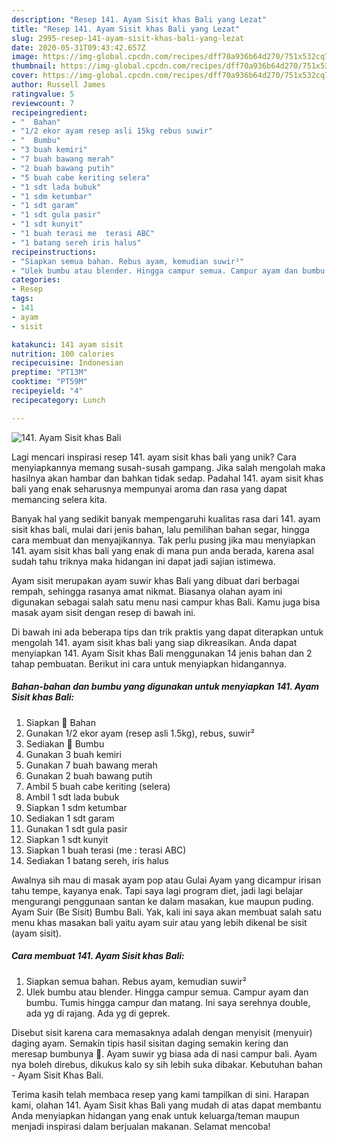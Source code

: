 ```yaml
---
description: "Resep 141. Ayam Sisit khas Bali yang Lezat"
title: "Resep 141. Ayam Sisit khas Bali yang Lezat"
slug: 2995-resep-141-ayam-sisit-khas-bali-yang-lezat
date: 2020-05-31T09:43:42.657Z
image: https://img-global.cpcdn.com/recipes/dff70a936b64d270/751x532cq70/141-ayam-sisit-khas-bali-foto-resep-utama.jpg
thumbnail: https://img-global.cpcdn.com/recipes/dff70a936b64d270/751x532cq70/141-ayam-sisit-khas-bali-foto-resep-utama.jpg
cover: https://img-global.cpcdn.com/recipes/dff70a936b64d270/751x532cq70/141-ayam-sisit-khas-bali-foto-resep-utama.jpg
author: Russell James
ratingvalue: 5
reviewcount: 7
recipeingredient:
- "  Bahan"
- "1/2 ekor ayam resep asli 15kg rebus suwir"
- "  Bumbu"
- "3 buah kemiri"
- "7 buah bawang merah"
- "2 buah bawang putih"
- "5 buah cabe keriting selera"
- "1 sdt lada bubuk"
- "1 sdm ketumbar"
- "1 sdt garam"
- "1 sdt gula pasir"
- "1 sdt kunyit"
- "1 buah terasi me  terasi ABC"
- "1 batang sereh iris halus"
recipeinstructions:
- "Siapkan semua bahan. Rebus ayam, kemudian suwir²"
- "Ulek bumbu atau blender. Hingga campur semua. Campur ayam dan bumbu. Tumis hingga campur dan matang. Ini saya serehnya double, ada yg di rajang. Ada yg di geprek."
categories:
- Resep
tags:
- 141
- ayam
- sisit

katakunci: 141 ayam sisit 
nutrition: 100 calories
recipecuisine: Indonesian
preptime: "PT13M"
cooktime: "PT59M"
recipeyield: "4"
recipecategory: Lunch

---
```



![141. Ayam Sisit khas Bali](https://img-global.cpcdn.com/recipes/dff70a936b64d270/751x532cq70/141-ayam-sisit-khas-bali-foto-resep-utama.jpg)

Lagi mencari inspirasi resep 141. ayam sisit khas bali yang unik? Cara menyiapkannya memang susah-susah gampang. Jika salah mengolah maka hasilnya akan hambar dan bahkan tidak sedap. Padahal 141. ayam sisit khas bali yang enak seharusnya mempunyai aroma dan rasa yang dapat memancing selera kita.

Banyak hal yang sedikit banyak mempengaruhi kualitas rasa dari 141. ayam sisit khas bali, mulai dari jenis bahan, lalu pemilihan bahan segar, hingga cara membuat dan menyajikannya. Tak perlu pusing jika mau menyiapkan 141. ayam sisit khas bali yang enak di mana pun anda berada, karena asal sudah tahu triknya maka hidangan ini dapat jadi sajian istimewa.

Ayam sisit merupakan ayam suwir khas Bali yang dibuat dari berbagai rempah, sehingga rasanya amat nikmat. Biasanya olahan ayam ini digunakan sebagai salah satu menu nasi campur khas Bali. Kamu juga bisa masak ayam sisit dengan resep di bawah ini.


Di bawah ini ada beberapa tips dan trik praktis yang dapat diterapkan untuk mengolah 141. ayam sisit khas bali yang siap dikreasikan. Anda dapat menyiapkan 141. Ayam Sisit khas Bali menggunakan 14 jenis bahan dan 2 tahap pembuatan. Berikut ini cara untuk menyiapkan hidangannya.

<!--inarticleads1-->

##### Bahan-bahan dan bumbu yang digunakan untuk menyiapkan 141. Ayam Sisit khas Bali:

1. Siapkan  🌸 Bahan
1. Gunakan 1/2 ekor ayam (resep asli 1.5kg), rebus, suwir²
1. Sediakan  🌸 Bumbu
1. Gunakan 3 buah kemiri
1. Gunakan 7 buah bawang merah
1. Gunakan 2 buah bawang putih
1. Ambil 5 buah cabe keriting (selera)
1. Ambil 1 sdt lada bubuk
1. Siapkan 1 sdm ketumbar
1. Sediakan 1 sdt garam
1. Gunakan 1 sdt gula pasir
1. Siapkan 1 sdt kunyit
1. Siapkan 1 buah terasi (me : terasi ABC)
1. Sediakan 1 batang sereh, iris halus


Awalnya sih mau di masak ayam pop atau Gulai Ayam yang dicampur irisan tahu tempe, kayanya enak. Tapi saya lagi program diet, jadi lagi belajar mengurangi penggunaan santan ke dalam masakan, kue maupun puding. Ayam Suir (Be Sisit) Bumbu Bali. Yak, kali ini saya akan membuat salah satu menu khas masakan bali yaitu ayam suir atau yang lebih dikenal be sisit (ayam sisit). 

<!--inarticleads2-->

##### Cara membuat 141. Ayam Sisit khas Bali:

1. Siapkan semua bahan. Rebus ayam, kemudian suwir²
1. Ulek bumbu atau blender. Hingga campur semua. Campur ayam dan bumbu. Tumis hingga campur dan matang. Ini saya serehnya double, ada yg di rajang. Ada yg di geprek.


Disebut sisit karena cara memasaknya adalah dengan menyisit (menyuir) daging ayam. Semakin tipis hasil sisitan daging semakin kering dan meresap bumbunya 🙂. Ayam suwir yg biasa ada di nasi campur bali. Ayam nya boleh direbus, dikukus kalo sy sih lebih suka dibakar. Kebutuhan bahan - Ayam Sisit Khas Bali. 

Terima kasih telah membaca resep yang kami tampilkan di sini. Harapan kami, olahan 141. Ayam Sisit khas Bali yang mudah di atas dapat membantu Anda menyiapkan hidangan yang enak untuk keluarga/teman maupun menjadi inspirasi dalam berjualan makanan. Selamat mencoba!

